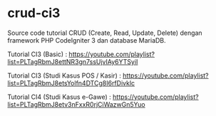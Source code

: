 # crud-ci3
Source code tutorial CRUD (Create, Read, Update, Delete) dengan framework PHP CodeIgniter 3 dan database MariaDB.


Tutorial CI3 (Basic) : https://youtube.com/playlist?list=PLTagRbmJ8ettNR3gn7ssUjvIAy6YTSyiI

Tutorial CI3 (Studi Kasus POS / Kasir) : https://youtube.com/playlist?list=PLTagRbmJ8etsYolfn4DTCg8I6rfDivklc

Tutorial CI4 (Studi Kasus e-Gawe) : https://youtube.com/playlist?list=PLTagRbmJ8etv3nFxxR0rjCiWazwGn5Yuo
